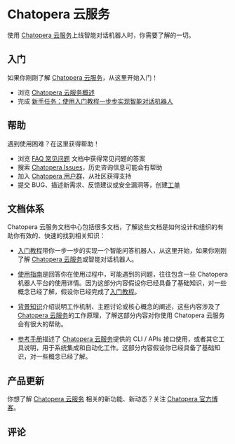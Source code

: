 # Chatopera 云服务

使用 [Chatopera 云服务](https://bot.chatopera.com/)上线智能对话机器人时，你需要了解的一切。

## 入门
<!-- First Steps -->

如果你刚刚了解 [Chatopera 云服务](https://bot.chatopera.com)，从这里开始入门！

* 浏览 [Chatopera 云服务概述](overview.md)
* 完成 [新手任务：使用入门教程一步步实现智能对话机器人](/products/chatbot-platform/tutorials/index.html)


## 帮助
<!-- Getting Help -->

遇到使用困难？在这里获得帮助！

* 浏览 [FAQ 常见问题](references/faq.md) 文档中获得常见问题的答案
* 搜索 [Chatopera Issues](https://github.com/chatopera/docs/issues)，历史咨询信息可能会有帮助
* 加入 [Chatopera 用户群](contract/tech-support.md)，从社区获得支持
* 提交 BUG、描述新需求、反馈建议或安全漏洞等，创建[工单](https://github.com/chatopera/docs/issues/new/choose)


## 文档体系
<!-- How the documentation is organized  -->

Chatopera 云服务文档中心包括很多文档，了解这些文档是如何设计和组织的有助你有效的、快速的找到相关知识：

* [入门教程](tutorials/index.md)带你一步一步的实现一个智能问答机器人，从这里开始，如果你刚刚了解 [Chatopera 云服务](https://bot.chatopera.com)或智能对话机器人。

* [使用指南](howto-guides/index.md)是回答你在使用过程中，可能遇到的问题，往往包含一些 Chatopera 机器人平台的使用详情。因为这部分内容假设你已经具备了基础知识，对一些概念已经了解，假设你已经完成了[入门教程](tutorials/index.md)。

* [背景知识](explanations/index.md)介绍说明工作机制、主题讨论或核心概念的阐述，这些内容涉及了 [Chatopera 云服务](https://bot.chatopera.com)的工作原理，了解这部分内容对你使用 Chatopera 云服务会有很大的帮助。

* [参考手册](references/index.md)描述了 [Chatopera 云服务](https://bot.chatopera.com)提供的 CLI / APIs 接口使用，或者其它工具说明，用于系统集成和自动化工作。这部分内容假设你已经具备了基础知识，对一些概念已经了解。

## 产品更新

你想了解 [Chatopera 云服务](https://bot.chatopera.com) 相关的新功能、新动态？关注 [Chatopera 官方博客](https://status.chatopera.com/)。

## 评论

<script src="https://utteranc.es/client.js"
        repo="chatopera/docs"
        issue-term="pathname"
        label="Comment"
        theme="github-light"
        crossorigin="anonymous"
        async>
</script>
